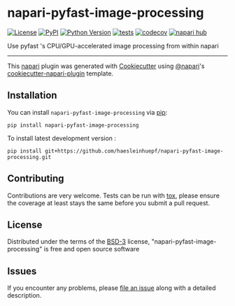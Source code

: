 # napari-pyfast-image-processing

[![License](https://img.shields.io/pypi/l/napari-pyfast-image-processing.svg?color=green)](https://github.com/haesleinhuepf/napari-pyfast-image-processing/raw/main/LICENSE)
[![PyPI](https://img.shields.io/pypi/v/napari-pyfast-image-processing.svg?color=green)](https://pypi.org/project/napari-pyfast-image-processing)
[![Python Version](https://img.shields.io/pypi/pyversions/napari-pyfast-image-processing.svg?color=green)](https://python.org)
[![tests](https://github.com/haesleinhuepf/napari-pyfast-image-processing/workflows/tests/badge.svg)](https://github.com/haesleinhuepf/napari-pyfast-image-processing/actions)
[![codecov](https://codecov.io/gh/haesleinhuepf/napari-pyfast-image-processing/branch/main/graph/badge.svg)](https://codecov.io/gh/haesleinhuepf/napari-pyfast-image-processing)
[![napari hub](https://img.shields.io/endpoint?url=https://api.napari-hub.org/shields/napari-pyfast-image-processing)](https://napari-hub.org/plugins/napari-pyfast-image-processing)

Use pyfast 's CPU/GPU-accelerated image processing from within napari

----------------------------------

This [napari] plugin was generated with [Cookiecutter] using [@napari]'s [cookiecutter-napari-plugin] template.

<!--
Don't miss the full getting started guide to set up your new package:
https://github.com/napari/cookiecutter-napari-plugin#getting-started

and review the napari docs for plugin developers:
https://napari.org/plugins/stable/index.html
-->

## Installation

You can install `napari-pyfast-image-processing` via [pip]:

    pip install napari-pyfast-image-processing



To install latest development version :

    pip install git+https://github.com/haesleinhuepf/napari-pyfast-image-processing.git


## Contributing

Contributions are very welcome. Tests can be run with [tox], please ensure
the coverage at least stays the same before you submit a pull request.

## License

Distributed under the terms of the [BSD-3] license,
"napari-pyfast-image-processing" is free and open source software

## Issues

If you encounter any problems, please [file an issue] along with a detailed description.

[napari]: https://github.com/napari/napari
[Cookiecutter]: https://github.com/audreyr/cookiecutter
[@napari]: https://github.com/napari
[MIT]: http://opensource.org/licenses/MIT
[BSD-3]: http://opensource.org/licenses/BSD-3-Clause
[GNU GPL v3.0]: http://www.gnu.org/licenses/gpl-3.0.txt
[GNU LGPL v3.0]: http://www.gnu.org/licenses/lgpl-3.0.txt
[Apache Software License 2.0]: http://www.apache.org/licenses/LICENSE-2.0
[Mozilla Public License 2.0]: https://www.mozilla.org/media/MPL/2.0/index.txt
[cookiecutter-napari-plugin]: https://github.com/napari/cookiecutter-napari-plugin

[file an issue]: https://github.com/haesleinhuepf/napari-pyfast-image-processing/issues

[napari]: https://github.com/napari/napari
[tox]: https://tox.readthedocs.io/en/latest/
[pip]: https://pypi.org/project/pip/
[PyPI]: https://pypi.org/
